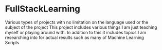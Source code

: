 # FullStackLearning
Various types of projects with no limitation on the language used or the subject of the project
This project includes various things I am just teaching myself or playing around with. In addition to this it includes topics
I am researching into for actual results such as many of Machine Learning Scripts

